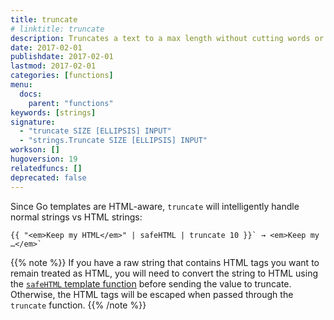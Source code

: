 ```yaml
---
title: truncate
# linktitle: truncate
description: Truncates a text to a max length without cutting words or leaving unclosed HTML tags.
date: 2017-02-01
publishdate: 2017-02-01
lastmod: 2017-02-01
categories: [functions]
menu:
  docs:
    parent: "functions"
keywords: [strings]
signature:
  - "truncate SIZE [ELLIPSIS] INPUT"
  - "strings.Truncate SIZE [ELLIPSIS] INPUT"
workson: []
hugoversion: 19
relatedfuncs: []
deprecated: false
---
```


Since Go templates are HTML-aware, `truncate` will intelligently handle normal strings vs HTML strings:

```
{{ "<em>Keep my HTML</em>" | safeHTML | truncate 10 }}` → <em>Keep my …</em>`
```

{{% note %}}
If you have a raw string that contains HTML tags you want to remain treated as HTML, you will need to convert the string to HTML using the [`safeHTML` template function](/functions/safehtml) before sending the value to truncate. Otherwise, the HTML tags will be escaped when passed through the `truncate` function.
{{% /note %}}
